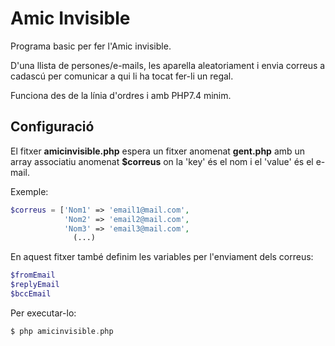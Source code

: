 # Amic Invisible

Programa basic per fer l'Amic invisible.

D'una llista de persones/e-mails, les aparella aleatoriament i envia correus a cadascú per comunicar a qui li ha tocat fer-li un regal.

Funciona des de la línia d'ordres i amb PHP7.4 minim.

## Configuració

El fitxer __amicinvisible.php__ espera un fitxer anomenat __gent.php__ amb un array associatiu anomenat **$correus** on la 'key' és el nom i el 'value' és el e-mail.

Exemple:
```php
$correus = ['Nom1' => 'email1@mail.com',
            'Nom2' => 'email2@mail.com',
            'Nom3' => 'email3@mail.com',
              (...)
```
En aquest fitxer també definim les variables per l'enviament
dels correus:

```php
$fromEmail
$replyEmail
$bccEmail
```

Per executar-lo:

```php
$ php amicinvisible.php
````
